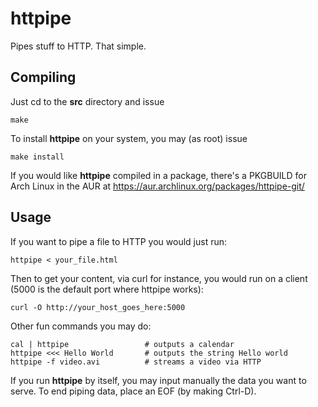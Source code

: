 httpipe
=======

Pipes stuff to HTTP. That simple.

Compiling
---------

Just cd to the **src** directory and issue
    
    make

To install **httpipe** on your system, you may (as root) issue

    make install

If you would like **httpipe** compiled in a package, there's a PKGBUILD for Arch Linux in the AUR at https://aur.archlinux.org/packages/httpipe-git/

Usage
-----

If you want to pipe a file to HTTP you would just run:

    httpipe < your_file.html

Then to get your content, via curl for instance, you would run on a client (5000 is the default port where httpipe works):

    curl -O http://your_host_goes_here:5000

Other fun commands you may do:

    cal | httpipe                 # outputs a calendar
    httpipe <<< Hello World       # outputs the string Hello world
    httpipe -f video.avi          # streams a video via HTTP

If you run **httpipe** by itself, you may input manually the data you want to serve. To end piping data, place an EOF (by making Ctrl-D).
